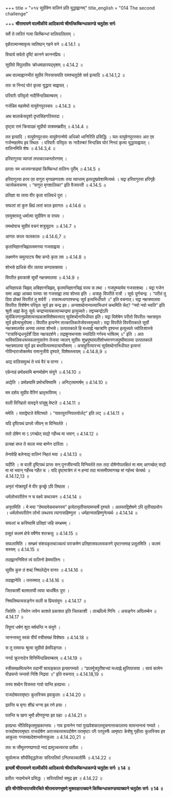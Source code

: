 +++
title = "०१४ सुग्रीवेण वालिनं प्रति युद्धाह्वानम्"
title_english = "014 The second challenge"

+++
**श्रीरामायणे वाल्मीकीये आदिकाव्ये श्रीमत्किष्किन्धाकाण्डे चतुर्दशः सर्गः**

सर्वे ते त्वरितं गत्वा किष्किन्धां वालिपालिताम् ।

वृक्षैरात्मानमावृत्य व्यतिष्ठन् गहने वने ॥ 4.14.1 ॥

विचार्य सर्वतो दृष्टिं कानने काननप्रियः ।

सुग्रीवो विपुलग्रीवः क्रोधमाहारयद्भृशम् ॥ 4.14.2 ॥

अथ वाल्याह्वानभीतं सुग्रीवं निस्त्रासयति रामश्चतुर्दशे सर्व इत्यादि ॥ 4.14.1,2 ॥

ततः स निनदं घोरं कृत्वा युद्धाय चाह्वयत् ।

परिवारैः परिवृतो नादैर्भिन्दन्निवाम्बरम् ।

गर्जन्निव महामेघो वायुवेगपुरस्सरः ॥ 4.14.3 ॥

अथ बालार्कसदृशो दृप्तसिंहगतिस्तदा ।

दृष्ट्वा रामं क्रियादक्षं सुग्रीवो वाक्यमब्रवीत् ॥ 4.14.4 ॥

तत इत्यादि । वायुवेगपुरःसरः वायुवेगान्मेघे अधिको ध्वनिरिति प्रसिद्धिः । यतः वायुवेगपुरस्सरः अत एव गर्जन्महामेघ इव स्थितः । परिवारैः परिवृतः सः नादैरम्बरं भिन्दन्निव घोरं निनदं कृत्वा युद्धायाह्वयत् । वालिनमिति शेषः ॥ 4.14.3,4 ॥

हरिवागुरया व्याप्तां तप्तकाञ्चनतोरणाम् ।

प्राप्ताः स्म ध्वजयन्त्राढ्यां किष्किन्धां वालिनः पुरीम् ॥ 4.14.5 ॥

हरिवागुरया हरय एव वागुरा मृगग्रहणपाशः तया व्याप्ताम् इतरदुष्प्रवेशामित्यर्थः । यद्वा हरिवागुरया हरिगृहैः जात्येकवचनम् । “वागुरा मृगशालिका” इति वैजयन्ती ॥ 4.14.5 ॥

प्रतिज्ञा या त्वया वीर कृता वालिवधे पुरा ।

सफलां तां कुरु क्षिप्रं लतां काल इवागतः ॥ 4.14.6 ॥

एवमुक्तस्तु धर्मात्मा सुग्रीवेण स राघवः ।

तमथोवाच सुग्रीवं वचनं शत्रुसूदनः ॥ 4.14.7 ॥

आगतः कालः फलकालः ॥ 4.14.6,7 ॥

कृताभिज्ञानचिह्नस्त्वमनया गजसाह्वया ।

लक्ष्मणेन समुत्पाट्य यैषा कण्ठे कृता तव ॥ 4.14.8 ॥

शोभसे ह्यधिकं वीर लतया कण्ठसक्तया ।

विपरीत इवाकाशे सूर्यो नक्षत्रमालया ॥ 4.14.9 ॥

अभिज्ञापकं चिह्नम् अबिज्ञानचिह्नम्, कृतमभिज्ञानचिह्नं यस्य स तथा । गजपुष्प्यामेव गजसाशब्दः । यद्वा गजेन समा आह्वा आख्या यस्याः सा गजसाह्वा तया शोभस इति । अत्राहुः विपरीते रात्रौ । सूर्यः पूर्णचन्द्रः । “परीतं तु दिवा प्रोक्तं विपरीतं तु शर्वरी । राकामध्यगतश्चन्द्रः सूर्य इत्यभिधीयते ॥” इति वचनात्। यद्वा नक्षत्रमालया विपरीतः विशेषेण परिवृतः सूर्य इव चन्द्र इव। अन्यशब्देनान्यस्याभिधानं कथमिति चेत्? “नवो नवो भवति” इति श्रुतौ अह्नां केतुः सूर्यः चन्द्राप्यायकत्वाच्चन्द्रमा इत्युच्यते। तद्वच्चन्द्रोऽपि सूर्यकिरणानुप्रवेशायत्तप्रकाशविशेषवत्त्वात् सूर्यशब्देनाभिधीयत इति। यद्वा विशेषेण परीतो विपरीतः नक्षत्रावृतः सूर्य इवेत्यभूतोपमा। विपरीत इत्यनेन तात्कालिकतेजोवत्त्वमुच्यते। यद्वा विपरीते विपरीतकाले सूर्यो नक्षत्रमालयेव अनया लतया शोभसे। उत्पातकाले हि मध्याह्ने नक्षत्राणि दृश्यन्त इत्युच्यते ज्योतिःशास्त्रे “रात्राविन्द्रधनुर्दर्शें दिवा नक्षत्रदर्शने। तद्राष्ट्रनाथनाशः स्यादिति गर्गस्य भाषितम् ॥” इति । अतः भाविवालिवधरूपफलानुसारेण तेजसा ज्वलन् सुग्रीवः शुभ्रपुष्पावलीशोभमानगजपुष्पीमालया उत्पातकाले नक्षत्रमालया सूर्य इव बभावित्यस्मदाचार्योक्तम् । अत्राहुरित्यारभ्य सूर्यशब्देनाभिधीयत इत्यन्तं गोविन्दराजोक्तमेव रामानुजीये दृश्यते, विशेषस्त्वयम् ॥ 4.14.8,9 ॥

अद्य वालिसमुत्थं ते भयं वैरं च वानर ।

एकेनाहं प्रमोक्ष्यामि बाणमोक्षेण संयुगे ॥ 4.14.10 ॥

अद्येति । प्रमोक्ष्यामि प्रमोचयिष्यामि । अनिट्तवमार्षम् ॥ 4.14.10 ॥

मम दर्शय सुग्रीव वैरिणं भ्रातृरूपिणम् ।

वाली विनिहतो यावद्वने पांसुषु वेष्टते ॥ 4.14.11 ॥

ममेति । यावद्वेष्टते वेष्टिष्यते । “यावत्पुरानिपातयोर्लट्” इति लट् ॥ 4.14.11 ॥

यदि दृष्टिपथं प्राप्तो जीवन् स विनिवर्तते ।

ततो दोषेण मा ऽ ऽगच्छेत् सद्यो गर्हेच्च मा भवान् ॥ 4.14.12 ॥

प्रत्यक्षं सप्त ते साला मया बाणेन दारिताः ।

तेनावेहि बलेनाद्य वालिनं निहतं मया ॥ 4.14.13 ॥

यदीति । स वाली दृष्टिपथं प्राप्तः सन् पुनर्जीवन्यदि विनिवर्तते ततः तदा दोषेणोपलक्षितं मा माम् आगच्छेत् सद्यो मा मां भवान् गर्हेच्च गर्हेत च । यदि दृष्टमात्रेण तं न हन्यां तदा मत्समीपमागच्छ मां गर्हस्व चेत्यर्थः ॥ 4.14.12,13 ॥

अनृतं नोक्तपूर्वं मे वीर कृच्छ्रे ऽपि तिष्ठता ।

धर्मलोभपरीतेन न च वक्ष्ये कथञ्चन ॥ 4.14.14 ॥

अनृतमिति । मे मया “तेमयावेकवचनस्य” इत्येतत्तृतीयायामप्यार्षे दृश्यते । अतस्तद्विशेषणे ऽपि तृतीयाप्रयोगः । धर्मलोभपरीतेन लोभो लब्धस्य त्यागासहिष्णुता । धर्महान्यसहिष्णुनेत्यर्थः ॥ 4.14.14 ॥

सफलां च करिष्यामि प्रतिज्ञां जहि सम्भ्रमम् ।

प्रसूतं कलमं क्षेत्रे वर्षेणेव शतक्रतुः ॥ 4.14.15 ॥

सफलामिति । सम्भ्रमं संशयकृतचाञ्चल्यं पराक्रमेण प्रतिज्ञासफलत्वकरणे दृष्टान्तमाह प्रसूतमिति । कलमं सस्यम् ॥ 4.14.15 ॥

तदाह्वाननिमित्तं त्वं वालिनो हेममालिनः ।

सुग्रीव कुरु तं शब्दं निष्पतेद्येन वानरः ॥ 4.14.16 ॥

तदाह्वानेति । तत्तस्मात् ॥ 4.14.16 ॥

जितकाशी बलश्लाघी त्वया चाधर्षितः पुरा ।

निष्पतिष्यत्यसङ्गेन वाली स प्रियसंयुगः ॥ 4.14.17 ॥

जितेति । जितेन जयेन काशते प्रकाशत इति जितकाशी । ताच्छील्ये णिनिः । असङ्गेन अविलम्बेन ॥ 4.14.17 ॥

रिपूणां धर्षणं शूरा मर्षयन्ति न संयुगे ।

जानन्तस्तु स्वकं वीर्यं स्त्रीसमक्षं विशेषतः ॥ 4.14.18 ॥

स तु रामवचः श्रुत्वा सुग्रीवो हेमपिङ्गलः ।

ननर्द क्रूरनादेन विनिर्भिन्दन्निवाम्बरम् ॥ 4.14.19 ॥

स्त्रीसमक्षमित्यनेन तदानीं सायङ्काल इत्यवगम्यते । “प्रातर्मूत्रपुरीषाभ्यां मध्याह्ने क्षुत्पिपासया । सायं कामेन पीड्यन्ते जन्तवो निशि निद्रया ॥” इति वचनात् ॥ 4.14.18,19 ॥

तस्य शब्देन वित्रस्ता गावो यान्ति हतप्रभाः ।

राजदोषपरामृष्टाः कुलस्त्रिय इवाकुलाः ॥ 4.14.20 ॥

द्रवन्ति च मृगाः शीघ्रं भग्ना इव रणे हयाः ।

पतन्ति च खगा भूमौ क्षीणपुण्या इव ग्रहाः ॥ 4.14.21 ॥

हतप्रभाः भीतिविकृतमुखकान्तयः । गाव इत्यनेन गवां पुरप्रवेशकालसूचनात्तत्कालस्य सायन्तनत्वं गम्यते । राजदोषपरामृष्टाः राजदोषेण अराजकत्वरूपदोषेण परामृष्टाः परैः परपुरुषैः आमृष्टाः केशेषु गृहीताः कुलस्त्रिय इव आकुलाः गन्तव्यप्रदेशाभावेनाकुलाः ॥ 4.14.20,21 ॥

ततः स जीमूतगणप्रणादो नादं ह्यमुञ्चत्त्वरया प्रतीतः ।

सूर्यात्मजः शौर्यविवृद्धतेजाः सरित्पतिर्वा ऽनिलचञ्चलोर्मिः ॥ 4.14.22 ॥

**इत्यार्षे श्रीरामायणे वाल्मीकीये आदिकाव्ये श्रीमत्किष्किन्धाकाण्डे चतुर्दशः सर्गः ॥ 14 ॥**

प्रतीतः नादमोचने प्रसिद्धः । सरित्पतिर्वा समुद्र इव ॥ 4.14.22 ॥

**इति श्रीगोविन्दराजविरचिते श्रीरामायणभूषणे मुक्ताहाराख्याने किष्किन्धाकाण्डव्याख्याने चतुर्दशः सर्गः ॥ 14 ॥**
